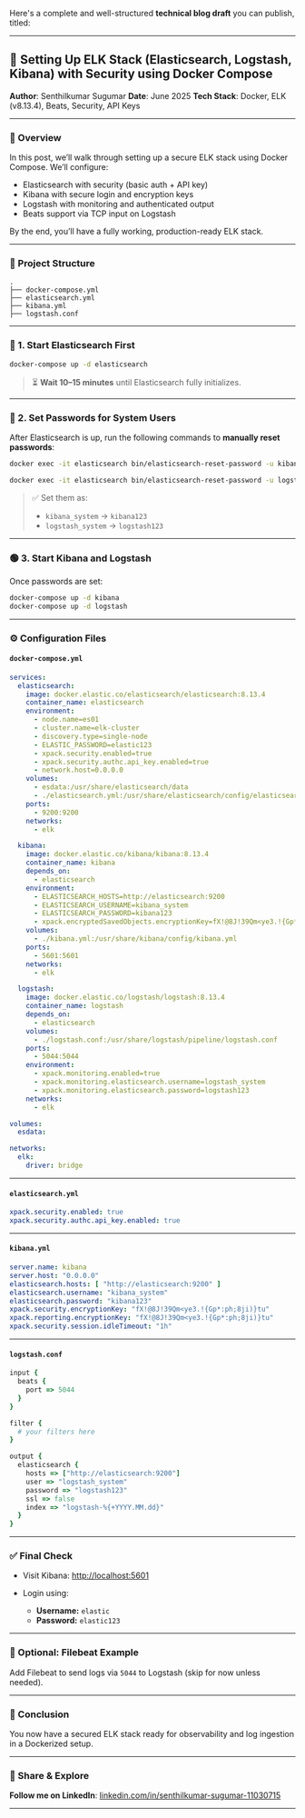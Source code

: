 Here's a complete and well-structured **technical blog draft** you can publish, titled:

---

## 🚀 Setting Up ELK Stack (Elasticsearch, Logstash, Kibana) with Security using Docker Compose

**Author**: Senthilkumar Sugumar
**Date**: June 2025
**Tech Stack**: Docker, ELK (v8.13.4), Beats, Security, API Keys

---

### 🧩 Overview

In this post, we’ll walk through setting up a secure ELK stack using Docker Compose. We’ll configure:

* Elasticsearch with security (basic auth + API key)
* Kibana with secure login and encryption keys
* Logstash with monitoring and authenticated output
* Beats support via TCP input on Logstash

By the end, you’ll have a fully working, production-ready ELK stack.

---

### 📁 Project Structure

```
.
├── docker-compose.yml
├── elasticsearch.yml
├── kibana.yml
├── logstash.conf
```

---

### 🐳 1. Start Elasticsearch First

```bash
docker-compose up -d elasticsearch
```

> ⏳ **Wait 10–15 minutes** until Elasticsearch fully initializes.

---

### 🔑 2. Set Passwords for System Users

After Elasticsearch is up, run the following commands to **manually reset passwords**:

```bash
docker exec -it elasticsearch bin/elasticsearch-reset-password -u kibana_system -i
```

```bash
docker exec -it elasticsearch bin/elasticsearch-reset-password -u logstash_system -i
```

> ✅ Set them as:
>
> * `kibana_system` → `kibana123`
> * `logstash_system` → `logstash123`

---

### 🟢 3. Start Kibana and Logstash

Once passwords are set:

```bash
docker-compose up -d kibana
docker-compose up -d logstash
```

---

### ⚙️ Configuration Files

#### `docker-compose.yml`

```yaml
services:
  elasticsearch:
    image: docker.elastic.co/elasticsearch/elasticsearch:8.13.4
    container_name: elasticsearch
    environment:
      - node.name=es01
      - cluster.name=elk-cluster
      - discovery.type=single-node
      - ELASTIC_PASSWORD=elastic123
      - xpack.security.enabled=true
      - xpack.security.authc.api_key.enabled=true
      - network.host=0.0.0.0
    volumes:
      - esdata:/usr/share/elasticsearch/data
      - ./elasticsearch.yml:/usr/share/elasticsearch/config/elasticsearch.yml
    ports:
      - 9200:9200
    networks:
      - elk

  kibana:
    image: docker.elastic.co/kibana/kibana:8.13.4
    container_name: kibana
    depends_on:
      - elasticsearch
    environment:
      - ELASTICSEARCH_HOSTS=http://elasticsearch:9200
      - ELASTICSEARCH_USERNAME=kibana_system
      - ELASTICSEARCH_PASSWORD=kibana123
      - xpack.encryptedSavedObjects.encryptionKey=fX!@8J!39Qm<ye3.!{Gp*:ph;8ji)}tu
    volumes:
      - ./kibana.yml:/usr/share/kibana/config/kibana.yml
    ports:
      - 5601:5601
    networks:
      - elk

  logstash:
    image: docker.elastic.co/logstash/logstash:8.13.4
    container_name: logstash
    depends_on:
      - elasticsearch
    volumes:
      - ./logstash.conf:/usr/share/logstash/pipeline/logstash.conf
    ports:
      - 5044:5044
    environment:
      - xpack.monitoring.enabled=true
      - xpack.monitoring.elasticsearch.username=logstash_system
      - xpack.monitoring.elasticsearch.password=logstash123
    networks:
      - elk

volumes:
  esdata:

networks:
  elk:
    driver: bridge
```

---

#### `elasticsearch.yml`

```yaml
xpack.security.enabled: true
xpack.security.authc.api_key.enabled: true
```

---

#### `kibana.yml`

```yaml
server.name: kibana
server.host: "0.0.0.0"
elasticsearch.hosts: [ "http://elasticsearch:9200" ]
elasticsearch.username: "kibana_system"
elasticsearch.password: "kibana123"
xpack.security.encryptionKey: "fX!@8J!39Qm<ye3.!{Gp*:ph;8ji)}tu"
xpack.reporting.encryptionKey: "fX!@8J!39Qm<ye3.!{Gp*:ph;8ji)}tu"
xpack.security.session.idleTimeout: "1h"
```

---

#### `logstash.conf`

```ruby
input {
  beats {
    port => 5044
  }
}

filter {
  # your filters here
}

output {
  elasticsearch {
    hosts => ["http://elasticsearch:9200"]
    user => "logstash_system"
    password => "logstash123"
    ssl => false
    index => "logstash-%{+YYYY.MM.dd}"
  }
}
```

---

### ✅ Final Check

* Visit Kibana: [http://localhost:5601](http://localhost:5601)
* Login using:

  * **Username:** `elastic`
  * **Password:** `elastic123`

---

### 📎 Optional: Filebeat Example

Add Filebeat to send logs via `5044` to Logstash (skip for now unless needed).

---

### 📌 Conclusion

You now have a secured ELK stack ready for observability and log ingestion in a Dockerized setup.

---

### 🔗 Share & Explore

**Follow me on LinkedIn**: [linkedin.com/in/senthilkumar-sugumar-11030715](https://www.linkedin.com/in/senthilkumar-sugumar-11030715/)

---